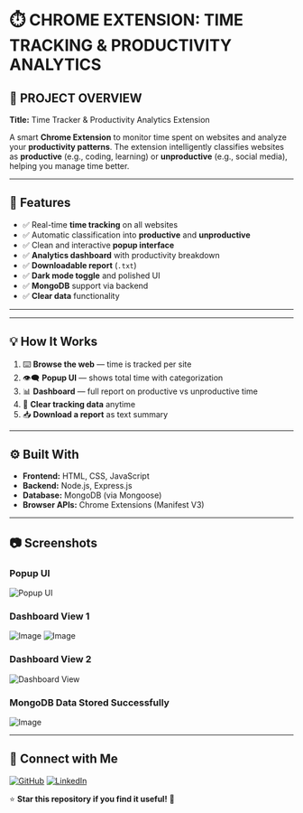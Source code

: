 # ⏱️ CHROME EXTENSION: TIME TRACKING & PRODUCTIVITY ANALYTICS

## 🧠 PROJECT OVERVIEW

**Title:** Time Tracker & Productivity Analytics Extension

A smart **Chrome Extension** to monitor time spent on websites and analyze your **productivity patterns**. The extension intelligently classifies websites as **productive** (e.g., coding, learning) or **unproductive** (e.g., social media), helping you manage time better.

---

## 🚀 Features

- ✅ Real-time **time tracking** on all websites  
- ✅ Automatic classification into **productive** and **unproductive**  
- ✅ Clean and interactive **popup interface**  
- ✅ **Analytics dashboard** with productivity breakdown  
- ✅ **Downloadable report** (`.txt`)  
- ✅ **Dark mode toggle** and polished UI  
- ✅ **MongoDB** support via backend  
- ✅ **Clear data** functionality  

---


---

## 💡 How It Works

1. ⌨️ **Browse the web** — time is tracked per site  
2. 👁️‍🗨️ **Popup UI** — shows total time with categorization  
3. 📊 **Dashboard** — full report on productive vs unproductive time  
4. 🧹 **Clear tracking data** anytime  
5. 📥 **Download a report** as text summary  

---

## ⚙️ Built With

- **Frontend:** HTML, CSS, JavaScript  
- **Backend:** Node.js, Express.js  
- **Database:** MongoDB (via Mongoose)  
- **Browser APIs:** Chrome Extensions (Manifest V3)  

---

## 📷 Screenshots
### Popup UI
![Popup UI](https://github.com/user-attachments/assets/c258560e-9984-462f-aa80-0fc4ef87530b)

### Dashboard View 1
![Image](https://github.com/user-attachments/assets/c4242649-382a-4cc4-a72e-15ad7d29844b)
![Image](https://github.com/user-attachments/assets/c6ab53fe-a192-4581-bd47-3e638d2807ca)

### Dashboard View 2
![Dashboard View](https://github.com/user-attachments/assets/14528c73-7bd2-4fe7-80bc-c7df02c7d51b)

### MongoDB Data Stored Successfully
![Image](https://github.com/user-attachments/assets/526120d9-723a-4d8a-a7dc-d6641aaa2650)

---


## 📢 Connect with Me
[![GitHub](https://img.shields.io/badge/GitHub-black?logo=github&logoColor=white)](https://github.com/Adnaan-dev)
[![LinkedIn](https://img.shields.io/badge/LinkedIn-blue?logo=linkedin&logoColor=white)](https://www.linkedin.com/in/jan-adnan-farooq-b216b7321/)

⭐ **Star this repository if you find it useful!** 🚀



